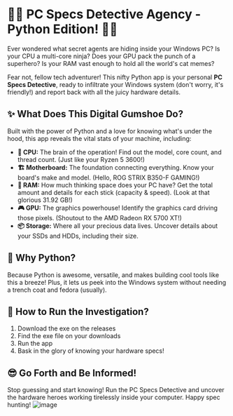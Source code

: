 # 🕵️‍♂️ PC Specs Detective Agency - Python Edition! 🕵️‍♀️

Ever wondered what secret agents are hiding inside your Windows PC? Is your CPU a multi-core ninja? Does your GPU pack the punch of a superhero? Is your RAM vast enough to hold all the world's cat memes?

Fear not, fellow tech adventurer! This nifty Python app is your personal **PC Specs Detective**, ready to infiltrate your Windows system (don't worry, it's friendly!) and report back with all the juicy hardware details.

## ✨ What Does This Digital Gumshoe Do?

Built with the power of Python and a love for knowing what's under the hood, this app reveals the vital stats of your machine, including:

* **🧠 CPU:** The brain of the operation! Find out the model, core count, and thread count. (Just like your Ryzen 5 3600!)
* **🏗️ Motherboard:** The foundation connecting everything. Know your board's make and model. (Hello, ROG STRIX B350-F GAMING!)
* **💾 RAM:** How much thinking space does your PC have? Get the total amount and details for each stick (capacity & speed). (Look at that glorious 31.92 GB!)
* **🎮 GPU:** The graphics powerhouse! Identify the graphics card driving those pixels. (Shoutout to the AMD Radeon RX 5700 XT!)
* **📦 Storage:** Where all your precious data lives. Uncover details about your SSDs and HDDs, including their size.

## 🐍 Why Python?

Because Python is awesome, versatile, and makes building cool tools like this a breeze! Plus, it lets us peek into the Windows system without needing a trench coat and fedora (usually).

## 🚀 How to Run the Investigation?

1.  Download the exe on the releases
2.  Find the exe file on your downloads
3.  Run the app
4.  Bask in the glory of knowing your hardware specs!

## 😎 Go Forth and Be Informed!

Stop guessing and start knowing! Run the PC Specs Detective and uncover the hardware heroes working tirelessly inside your computer. Happy spec hunting!
![image](https://github.com/user-attachments/assets/a3e1907a-7c4f-4086-98cb-1813137698e2)
